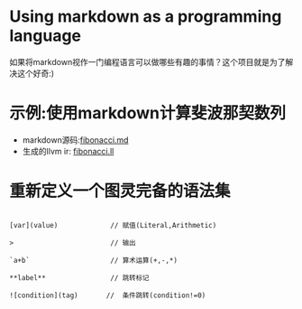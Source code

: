 # Using markdown as a programming language
如果将markdown视作一门编程语言可以做哪些有趣的事情？这个项目就是为了解决这个好奇:)

# 示例:使用markdown计算斐波那契数列
+ markdown源码:[fibonacci.md](example/fibonacci.md)
+ 生成的llvm ir: [fibonacci.ll](example/fibonacci.ll)

# 重新定义一个图灵完备的语法集
```comment               // todo:注释

[var](value)             // 赋值(Literal,Arithmetic)

>                        // 输出

`a+b`                    // 算术运算(+,-,*) 

**label**                // 跳转标记

![condition](tag)       //  条件跳转(condition!=0)

```
